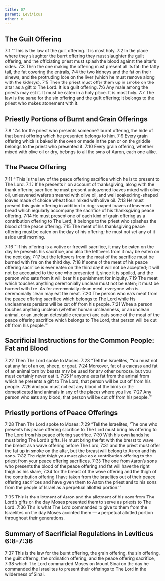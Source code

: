 ```yaml
---
title: 07
parent: Leviticus
other: x
---
```



## The Guilt Offering

<a name="7:1">7:1</a> “‘This is the law of the guilt offering. It is most holy. <a name="7:2">7:2</a> In the place where they slaughter the burnt offering they must slaughter the guilt offering, and the officiating priest must splash the blood against the altar’s sides. <a name="7:3">7:3</a> Then the one making the offering must present all its fat: the fatty tail, the fat covering the entrails, <a name="7:4">7:4</a> the two kidneys and the fat on their sinews, and the protruding lobe on the liver (which he must remove along with the kidneys). <a name="7:5">7:5</a> Then the priest must offer them up in smoke on the altar as a gift to The Lord. It is a guilt offering. <a name="7:6">7:6</a> Any male among the priests may eat it. It must be eaten in a holy place. It is most holy. <a name="7:7">7:7</a> The law is the same for the sin offering and the guilt offering; it belongs to the priest who makes atonement with it.

## Priestly Portions of Burnt and Grain Offerings

<a name="7:8">7:8</a> “‘As for the priest who presents someone’s burnt offering, the hide of that burnt offering which he presented belongs to him. <a name="7:9">7:9</a> Every grain offering which is baked in the oven or made in the pan or on the griddle belongs to the priest who presented it. <a name="7:10">7:10</a> Every grain offering, whether mixed with olive oil or dry, belongs to all the sons of Aaron, each one alike.

## The Peace Offering

<a name="7:11">7:11</a> “‘This is the law of the peace offering sacrifice which he is to present to The Lord. <a name="7:12">7:12</a> If he presents it on account of thanksgiving, along with the thank offering sacrifice he must present unleavened loaves mixed with olive oil, unleavened wafers smeared with olive oil, and well soaked ring-shaped loaves made of choice wheat flour mixed with olive oil. <a name="7:13">7:13</a> He must present this grain offering in addition to ring-shaped loaves of leavened bread which regularly accompany the sacrifice of his thanksgiving peace offering. <a name="7:14">7:14</a> He must present one of each kind of grain offering as a contribution offering to The Lord; it belongs to the priest who splashes the blood of the peace offering. <a name="7:15">7:15</a> The meat of his thanksgiving peace offering must be eaten on the day of his offering; he must not set any of it aside until morning.

<a name="7:16">7:16</a> “‘If his offering is a votive or freewill sacrifice, it may be eaten on the day he presents his sacrifice, and also the leftovers from it may be eaten on the next day, <a name="7:17">7:17</a> but the leftovers from the meat of the sacrifice must be burned with fire on the third day. <a name="7:18">7:18</a> If some of the meat of his peace offering sacrifice is ever eaten on the third day it will not be accepted; it will not be accounted to the one who presented it, since it is spoiled, and the person who eats from it will bear his punishment for iniquity. <a name="7:19">7:19</a> The meat which touches anything ceremonially unclean must not be eaten; it must be burned with fire. As for ceremonially clean meat, everyone who is ceremonially clean may eat the meat. <a name="7:20">7:20</a> The person who eats meat from the peace offering sacrifice which belongs to The Lord while his uncleanness persists will be cut off from his people. <a name="7:21">7:21</a> When a person touches anything unclean (whether human uncleanness, or an unclean animal, or an unclean detestable creature) and eats some of the meat of the peace offering sacrifice which belongs to The Lord, that person will be cut off from his people.’”

## Sacrificial Instructions for the Common People: Fat and Blood

<a name="7:22">7:22</a> Then The Lord spoke to Moses: <a name="7:23">7:23</a> “Tell the Israelites, ‘You must not eat any fat of an ox, sheep, or goat. <a name="7:24">7:24</a> Moreover, fat of a carcass and fat of an animal torn by beasts may be used for any other purpose, but you must certainly never eat it. <a name="7:25">7:25</a> If anyone eats fat from the animal from which he presents a gift to The Lord, that person will be cut off from his people. <a name="7:26">7:26</a> And you must not eat any blood of the birds or the domesticated land animals in any of the places where you live. <a name="7:27">7:27</a> Any person who eats any blood, that person will be cut off from his people.’”

## Priestly portions of Peace Offerings

<a name="7:28">7:28</a> Then The Lord spoke to Moses: <a name="7:29">7:29</a> “Tell the Israelites, ‘The one who presents his peace offering sacrifice to The Lord must bring his offering to The Lord from his peace offering sacrifice. <a name="7:30">7:30</a> With his own hands he must bring The Lord’s gifts. He must bring the fat with the breast to wave the breast as a wave offering before The Lord, <a name="7:31">7:31</a> and the priest must offer the fat up in smoke on the altar, but the breast will belong to Aaron and his sons. <a name="7:32">7:32</a> The right thigh you must give as a contribution offering to the priest from your peace offering sacrifices. <a name="7:33">7:33</a> The one from Aaron’s sons who presents the blood of the peace offering and fat will have the right thigh as his share, <a name="7:34">7:34</a> for the breast of the wave offering and the thigh of the contribution offering I have taken from the Israelites out of their peace offering sacrifices and have given them to Aaron the priest and to his sons from the people of Israel as a perpetual allotted portion.’”

<a name="7:35">7:35</a> This is the allotment of Aaron and the allotment of his sons from The Lord’s gifts on the day Moses presented them to serve as priests to The Lord. <a name="7:36">7:36</a> This is what The Lord commanded to give to them from the Israelites on the day Moses anointed them — a perpetual allotted portion throughout their generations.

## Summary of Sacrificial Regulations in Leviticus <a>6:8-7:36</a>

<a name="7:37">7:37</a> This is the law for the burnt offering, the grain offering, the sin offering, the guilt offering, the ordination offering, and the peace offering sacrifice, <a name="7:38">7:38</a> which The Lord commanded Moses on Mount Sinai on the day he commanded the Israelites to present their offerings to The Lord in the wilderness of Sinai.